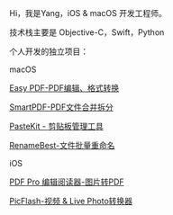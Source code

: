 Hi，我是Yang，iOS & macOS 开发工程师。

技术栈主要是 Objective-C，Swift，Python

个人开发的独立项目：

macOS

[Easy PDF-PDF编辑、格式转换](https://apps.apple.com/cn/app/easy-pdf-pdf%E7%BC%96%E8%BE%91-%E6%A0%BC%E5%BC%8F%E8%BD%AC%E6%8D%A2/id1568077411?mt=12)

[SmartPDF-PDF文件合并拆分](https://apps.apple.com/cn/app/smartpdf-pdf%E6%96%87%E4%BB%B6%E5%90%88%E5%B9%B6%E6%8B%86%E5%88%86/id1542343363?mt=12)

[PasteKit - 剪贴板管理工具](https://apps.apple.com/cn/app/pastekit-%E5%89%AA%E8%B4%B4%E6%9D%BF%E7%AE%A1%E7%90%86%E5%B7%A5%E5%85%B7/id1579312381?mt=12)

[RenameBest-文件批量重命名](https://apps.apple.com/cn/app/renamebest-%E6%96%87%E4%BB%B6%E6%89%B9%E9%87%8F%E9%87%8D%E5%91%BD%E5%90%8D/id1535623374?mt=12)

iOS

[PDF Pro 编辑阅读器-图片转PDF](https://apps.apple.com/cn/app/id1505038693)

[PicFlash-视频 & Live Photo转换器](https://apps.apple.com/cn/app/id1524123760)

